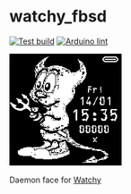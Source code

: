 # watchy_fbsd
[![Test build](https://github.com/charlesrocket/watchy_fbsd/actions/workflows/test-build.yml/badge.svg?branch=master&event=push)](https://github.com/charlesrocket/watchy_fbsd/actions/workflows/test-build.yml)
[![Arduino lint](https://github.com/charlesrocket/watchy_fbsd/actions/workflows/arduino-lint.yml/badge.svg?branch=master&event=push)](https://github.com/charlesrocket/watchy_fbsd/actions/workflows/arduino-lint.yml)

![watchy](doc/screenshot.gif)

Daemon face for [Watchy](https://github.com/sqfmi/Watchy)

